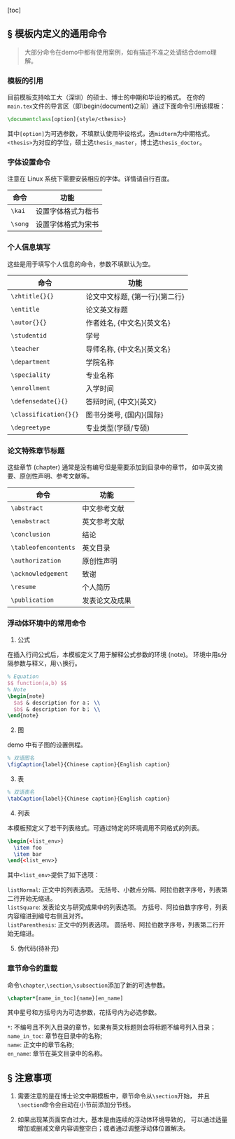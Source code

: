 [toc]

## § 模板内定义的通用命令
> 大部分命令在demo中都有使用案例，如有描述不准之处请结合demo理解。

### 模板的引用
目前模板支持哈工大（深圳）的硕士、博士的中期和毕设的格式。
在你的`main.tex`文件的导言区（即\begin{document}之前）通过下面命令引用该模板：
```tex
\documentclass[option]{style/<thesis>}
```
其中`[option]`为可选参数，不填默认使用毕设格式，选`midterm`为中期格式。
`<thesis>`为对应的学位，硕士选`thesis_master`，博士选`thesis_doctor`。

### 字体设置命令
注意在 Linux 系统下需要安装相应的字体。详情请自行百度。

| 命令    | 功能               |
| ---     | ---                |
| `\kai`  | 设置字体格式为楷书 |
| `\song` | 设置字体格式为宋书 |


### 个人信息填写
这些是用于填写个人信息的命令，参数不填默认为空。

| 命令                  | 功能                           |
| ---                   | ---                            |
| `\zhtitle{}{}`        | 论文中文标题, {第一行}{第二行} |
| `\entitle`            | 论文英文标题                   |
| `\autor{}{}`          | 作者姓名, {中文名}{英文名}     |
| `\studentid`          | 学号                           |
| `\teacher`            | 导师名称, {中文名}{英文名}     |
| `\department`         | 学院名称                       |
| `\speciality`         | 专业名称                       |
| `\enrollment`         | 入学时间                       |
| `\defensedate{}{}`    | 答辩时间, {中文}{英文}         |
| `\classification{}{}` | 图书分类号, {国内}{国际}       |
| `\degreetype`         | 专业类型(学硕/专硕)            |



### 论文特殊章节标题

这些章节 (chapter) 通常是没有编号但是需要添加到目录中的章节，
如中英文摘要、原创性声明、参考文献等。

| 命令                 | 功能           |
| ---                  | ---            |
| `\abstract`          | 中文参考文献   |
| `\enabstract`        | 英文参考文献   |
| `\conclusion`        | 结论           |
| `\tableofencontents` | 英文目录       |
| `\authorization`     | 原创性声明     |
| `\acknowledgement`   | 致谢           |
| `\resume`            | 个人简历       |
| `\publication`       | 发表论文及成果 |


### 浮动体环境中的常用命令
1. 公式  

在插入行间公式后，本模板定义了用于解释公式参数的环境 (note)。
环境中用`&`分隔参数与释义，用`\\`换行。
```tex
% Equation
$$ function(a,b) $$
% Note
\begin{note}
  $a$ & description for a； \\
  $b$ & description for b； \\
\end{note}
```

2. 图  

demo 中有子图的设置例程。
```tex
% 双语图名
\figCaption{label}{Chinese caption}{English caption}
```

3. 表
```tex
% 双语表名
\tabCaption{label}{Chinese caption}{English caption}
```

4. 列表

本模板预定义了若干列表格式。可通过特定的环境调用不同格式的列表。
```tex
\begin{<list_env>}
  \item foo
  \item bar
\end{<list_env>}
```
其中`<list_env>`提供了如下选项：  

`listNormal`: 正文中的列表选项。
无括号、小数点分隔、阿拉伯数字序号，列表第二行开始无缩进。  
`listSquare`: 发表论文与研究成果中的列表选项。
方括号、阿拉伯数字序号，列表内容缩进到编号右侧且对齐。  
`listParenthesis`: 正文中的列表选项。
圆括号、阿拉伯数字序号，列表第二行开始无缩进。  


5. 伪代码(待补充)

### 章节命令的重载
命令`\chapter`,`\section`,`\subsection`添加了新的可选参数。
```tex
\chapter*[name_in_toc]{name}[en_name]
```
其中星号和方括号内为可选参数，花括号内为必选参数。  

`*`: 不编号且不列入目录的章节，如果有英文标题则会将标题不编号列入目录；  
`name_in_toc`: 章节在目录中的名称;  
`name`: 正文中的章节名称;  
`en_name`: 章节在英文目录中的名称。  

## § 注意事项
1. 需要注意的是在博士论文中期模板中，章节命令从`\section`开始，
并且`\section`命令会自动在小节前添加分节线。

1. 如果出现某页面空白过大，基本是由连续的浮动体环境导致的，
可以通过适量增加或删减文章内容调整空白；或者通过调整浮动体位置解决。


